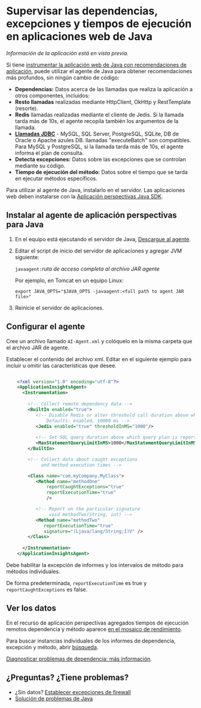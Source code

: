<properties 
    pageTitle="Supervisar las dependencias, excepciones y tiempos de ejecución en aplicaciones web de Java" 
    description="Supervisión de su sitio Web de Java con recomendaciones de aplicación extendida" 
    services="application-insights" 
    documentationCenter="java"
    authors="alancameronwills" 
    manager="douge"/>

<tags 
    ms.service="application-insights" 
    ms.workload="tbd" 
    ms.tgt_pltfrm="ibiza" 
    ms.devlang="na" 
    ms.topic="article" 
    ms.date="08/24/2016" 
    ms.author="awills"/>
 
# <a name="monitor-dependencies-exceptions-and-execution-times-in-java-web-apps"></a>Supervisar las dependencias, excepciones y tiempos de ejecución en aplicaciones web de Java

*Información de la aplicación está en vista previa.*

Si tiene [instrumentar la aplicación web de Java con recomendaciones de aplicación][java], puede utilizar el agente de Java para obtener recomendaciones más profundos, sin ningún cambio de código:


* **Dependencias:** Datos acerca de las llamadas que realiza la aplicación a otros componentes, incluidos:
 * **Resto llamadas** realizadas mediante HttpClient, OkHttp y RestTemplate (resorte).
 * **Redis** llamadas realizadas mediante el cliente de Jedis. Si la llamada tarda más de 10s, el agente recopila también los argumentos de la llamada.
 * **[Llamadas JDBC](http://docs.oracle.com/javase/7/docs/technotes/guides/jdbc/)** - MySQL, SQL Server, PostgreSQL, SQLite, DB de Oracle o Apache azules DB. llamadas "executeBatch" son compatibles. Para MySQL y PostgreSQL, si la llamada tarda más de 10s, el agente informa el plan de consulta. 
* **Detecta excepciones:** Datos sobre las excepciones que se controlan mediante su código.
* **Tiempo de ejecución del método:** Datos sobre el tiempo que se tarda en ejecutar métodos específicos.

Para utilizar al agente de Java, instalarlo en el servidor. Las aplicaciones web deben instalarse con la [Aplicación perspectivas Java SDK][java].

## <a name="install-the-application-insights-agent-for-java"></a>Instalar al agente de aplicación perspectivas para Java

1. En el equipo está ejecutando el servidor de Java, [Descargue al agente](https://aka.ms/aijavasdk).
2. Editar el script de inicio del servidor de aplicaciones y agregar JVM siguiente:

    `javaagent:`*ruta de acceso completa al archivo JAR agente*

    Por ejemplo, en Tomcat en un equipo Linux:

    `export JAVA_OPTS="$JAVA_OPTS -javaagent:<full path to agent JAR file>"`


3. Reinicie el servidor de aplicaciones.

## <a name="configure-the-agent"></a>Configurar el agente

Cree un archivo llamado `AI-Agent.xml` y colóquelo en la misma carpeta que el archivo JAR de agente.

Establecer el contenido del archivo xml. Editar en el siguiente ejemplo para incluir u omitir las características que desee. 

```XML

    <?xml version="1.0" encoding="utf-8"?>
    <ApplicationInsightsAgent>
      <Instrumentation>
        
        <!-- Collect remote dependency data -->
        <BuiltIn enabled="true">
           <!-- Disable Redis or alter threshold call duration above which arguments are sent.
               Defaults: enabled, 10000 ms -->
           <Jedis enabled="true" thresholdInMS="1000"/>
           
           <!-- Set SQL query duration above which query plan is reported (MySQL, PostgreSQL). Default is 10000 ms. -->
           <MaxStatementQueryLimitInMS>1000</MaxStatementQueryLimitInMS>
        </BuiltIn>

        <!-- Collect data about caught exceptions 
             and method execution times -->

        <Class name="com.myCompany.MyClass">
           <Method name="methodOne" 
               reportCaughtExceptions="true"
               reportExecutionTime="true"
               />

           <!-- Report on the particular signature
                void methodTwo(String, int) -->
           <Method name="methodTwo"
              reportExecutionTime="true"
              signature="(Ljava/lang/String;I)V" />
        </Class>
        
      </Instrumentation>
    </ApplicationInsightsAgent>

```

Debe habilitar la excepción de informes y los intervalos de método para métodos individuales.

De forma predeterminada, `reportExecutionTime` es true y `reportCaughtExceptions` es false.

## <a name="view-the-data"></a>Ver los datos

En el recurso de aplicación perspectivas agregados tiempos de ejecución remotos dependencia y método aparece [en el mosaico de rendimiento][metrics]. 

Para buscar instancias individuales de los informes de dependencia, excepción y método, abrir [búsqueda][diagnostic]. 

[Diagnosticar problemas de dependencia: más información](app-insights-dependencies.md#diagnosis).



## <a name="questions-problems"></a>¿Preguntas? ¿Tiene problemas?

* ¿Sin datos? [Establecer excepciones de firewall](app-insights-ip-addresses.md)
* [Solución de problemas de Java](app-insights-java-troubleshoot.md)



<!--Link references-->

[api]: app-insights-api-custom-events-metrics.md
[apiexceptions]: app-insights-api-custom-events-metrics.md#track-exception
[availability]: app-insights-monitor-web-app-availability.md
[diagnostic]: app-insights-diagnostic-search.md
[eclipse]: app-insights-java-eclipse.md
[java]: app-insights-java-get-started.md
[javalogs]: app-insights-java-trace-logs.md
[metrics]: app-insights-metrics-explorer.md
[usage]: app-insights-web-track-usage.md

 
